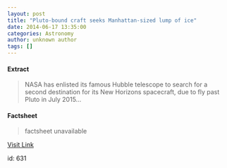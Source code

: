 ```yaml
---
layout: post
title: "Pluto-bound craft seeks Manhattan-sized lump of ice"
date: 2014-06-17 13:35:00
categories: Astronomy
author: unknown author
tags: []
---
```



#### Extract
>NASA has enlisted its famous Hubble telescope to search for a second destination for its New Horizons spacecraft, due to fly past Pluto in July 2015...

#### Factsheet
>factsheet unavailable

[Visit Link](http://feeds.newscientist.com/c/749/f/10898/s/3b96f0b2/sc/32/l/0L0Snewscientist0N0Carticle0Cdn25740A0Eplutobound0Ecraft0Eseeks0Emanhattansized0Elump0Eof0Eice0Bhtml0Dcmpid0FRSS0QNSNS0Q20A120EGLOBAL0Qspace/story01.htm)

id:     631



